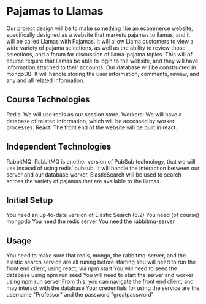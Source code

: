 # Pajamas to Llamas
Our project design will be to make something like an ecommerce website, specifically designed as a website that markets pajamas to llamas, and it will be called Llamas with Pajamas. It will allow Llama customers to view a wide variety of pajama selections, as well as the ability to review those selections, and a forum for discussion of llama-pajama topics. This will of course require that llamas be able to login to the website, and they will have information attached to their accounts. Our database will be constructed in mongoDB. It will handle storing the user information, comments, review, and any and all related information.

## Course Technologies
Redis: We will use redis as our session store.
Workers: We will have a database of related information, which will be accessed by worker processes.
React: The front end of the website will be built in react.

## Independent Technologies
RabbitMQ: RabbitMQ is another version of PubSub technology, that we will use instead of using redis’ pubsub. It will handle the interaction between our server and our database worker.
ElasticSearch will be used to search across the variety of pajamas that are available to the llamas.

## Initial Setup
You need an up-to-date version of Elastic Search (6.2)
You need (of course) mongodb
You need the redis server
You need the rabbitmq-server

## Usage
You need to make sure that redis, mongo, the rabbitmq-server, and the elastic search service are all runing before starting
You will need to run the front end client, using react, via npm start
You will need to seed the database using npm run seed
You will need to start the server and worker using npm run server
From this, you can navigate the front end client, and may interact with the database
Your credentials for using the service are the username "Professor" and the password "greatpassword"